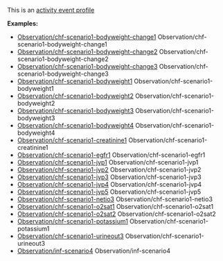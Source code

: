 This is an [activity event profile](profiles.html#activity-profiles)

**Examples:**

*   [Observation/chf-scenario1-bodyweight-change1](Observation-chf-scenario1-bodyweight-change1.html) Observation/chf-scenario1-bodyweight-change1
*   [Observation/chf-scenario1-bodyweight-change2](Observation-chf-scenario1-bodyweight-change2.html) Observation/chf-scenario1-bodyweight-change2
*   [Observation/chf-scenario1-bodyweight-change3](Observation-chf-scenario1-bodyweight-change3.html) Observation/chf-scenario1-bodyweight-change3
*   [Observation/chf-scenario1-bodyweight1](Observation-chf-scenario1-bodyweight1.html) Observation/chf-scenario1-bodyweight1
*   [Observation/chf-scenario1-bodyweight2](Observation-chf-scenario1-bodyweight2.html) Observation/chf-scenario1-bodyweight2
*   [Observation/chf-scenario1-bodyweight3](Observation-chf-scenario1-bodyweight3.html) Observation/chf-scenario1-bodyweight3
*   [Observation/chf-scenario1-bodyweight4](Observation-chf-scenario1-bodyweight4.html) Observation/chf-scenario1-bodyweight4
*   [Observation/chf-scenario1-creatinine1](Observation-chf-scenario1-creatinine1.html) Observation/chf-scenario1-creatinine1
*   [Observation/chf-scenario1-egfr1](Observation-chf-scenario1-egfr1.html) Observation/chf-scenario1-egfr1
*   [Observation/chf-scenario1-jvp1](Observation-chf-scenario1-jvp1.html) Observation/chf-scenario1-jvp1
*   [Observation/chf-scenario1-jvp2](Observation-chf-scenario1-jvp2.html) Observation/chf-scenario1-jvp2
*   [Observation/chf-scenario1-jvp3](Observation-chf-scenario1-jvp3.html) Observation/chf-scenario1-jvp3
*   [Observation/chf-scenario1-jvp4](Observation-chf-scenario1-jvp4.html) Observation/chf-scenario1-jvp4
*   [Observation/chf-scenario1-jvp5](Observation-chf-scenario1-jvp5.html) Observation/chf-scenario1-jvp5
*   [Observation/chf-scenario1-netio3](Observation-chf-scenario1-netio3.html) Observation/chf-scenario1-netio3
*   [Observation/chf-scenario1-o2sat1](Observation-chf-scenario1-o2sat1.html) Observation/chf-scenario1-o2sat1
*   [Observation/chf-scenario1-o2sat2](Observation-chf-scenario1-o2sat2.html) Observation/chf-scenario1-o2sat2
*   [Observation/chf-scenario1-potassium1](Observation-chf-scenario1-potassium1.html) Observation/chf-scenario1-potassium1
*   [Observation/chf-scenario1-urineout3](Observation-chf-scenario1-urineout3.html) Observation/chf-scenario1-urineout3
*   [Observation/inf-scenario4](Observation-inf-scenario4.html) Observation/inf-scenario4